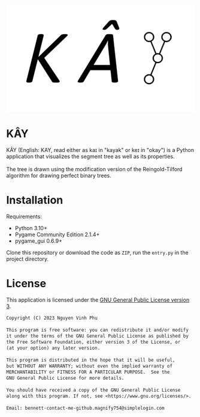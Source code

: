 ![KAY logo](./github-assets/img/Logo.jpg)
# KÂY
KÂY (English: KAY, read either as kaɪ in "kayak" or keɪ in "okay") is a Python application that visualizes the segment tree as well as its properties.
<br>
<br>
The tree is drawn using the modification version of the Reingold-Tilford algorithm for drawing perfect binary trees.

# Installation
Requirements:
- Python 3.10+
- Pygame Community Edition 2.1.4+
- pygame_gui 0.6.9+

Clone this repository or download the code as `ZIP`, run the `entry.py` in the project directory.
# License
This application is licensed under the [GNU General Public License version 3](./LICENSE).
```
Copyright (C) 2023 Nguyen Vinh Phu

This program is free software: you can redistribute it and/or modify
it under the terms of the GNU General Public License as published by
the Free Software Foundation, either version 3 of the License, or
(at your option) any later version.

This program is distributed in the hope that it will be useful,
but WITHOUT ANY WARRANTY; without even the implied warranty of
MERCHANTABILITY or FITNESS FOR A PARTICULAR PURPOSE.  See the
GNU General Public License for more details.

You should have received a copy of the GNU General Public License
along with this program. If not, see <https://www.gnu.org/licenses/>.

Email: bennett-contact-me-github.magnify754@simplelogin.com
```
